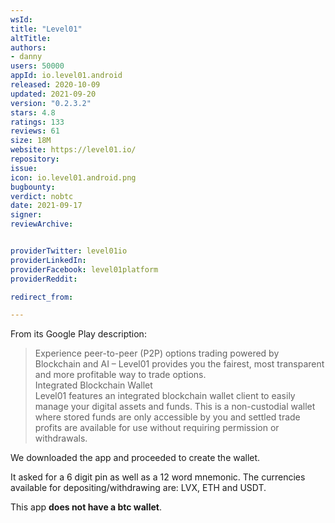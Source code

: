```yaml
---
wsId: 
title: "Level01"
altTitle: 
authors:
- danny
users: 50000
appId: io.level01.android
released: 2020-10-09
updated: 2021-09-20
version: "0.2.3.2"
stars: 4.8
ratings: 133
reviews: 61
size: 18M
website: https://level01.io/
repository: 
issue: 
icon: io.level01.android.png
bugbounty: 
verdict: nobtc
date: 2021-09-17
signer: 
reviewArchive:


providerTwitter: level01io
providerLinkedIn: 
providerFacebook: level01platform
providerReddit: 

redirect_from:

---
```



From its Google Play description:

> Experience peer-to-peer (P2P) options trading powered by Blockchain and AI – Level01 provides you the fairest, most transparent and more profitable way to trade options.<br>
Integrated Blockchain Wallet<br>
Level01 features an integrated blockchain wallet client to easily manage your digital assets and funds. This is a non-custodial wallet where stored funds are only accessible by you and settled trade profits are available for use without requiring permission or withdrawals.

We downloaded the app and proceeded to create the wallet. 

It asked for a 6 digit pin as well as a 12 word mnemonic. The currencies available for depositing/withdrawing are: LVX, ETH and USDT. 

This app **does not have a btc wallet**.
